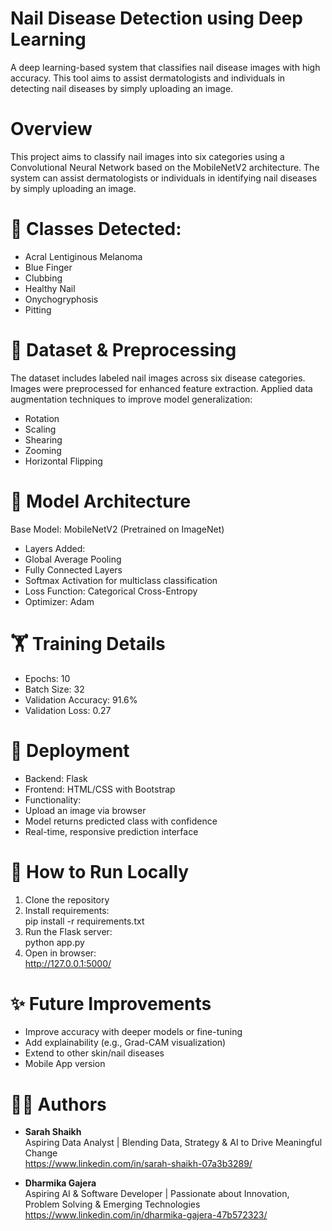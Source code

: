 # Nail Disease Detection using Deep Learning
A deep learning-based system that classifies nail disease images with high accuracy. This tool aims to assist dermatologists and individuals in detecting nail diseases by simply uploading an image.

# Overview
This project aims to classify nail images into six categories using a Convolutional Neural Network based on the MobileNetV2 architecture. The system can assist dermatologists or individuals in identifying nail diseases by simply uploading an image.

# 🔬 Classes Detected:
- Acral Lentiginous Melanoma
- Blue Finger
- Clubbing
- Healthy Nail
- Onychogryphosis
- Pitting

# 📂 Dataset & Preprocessing
The dataset includes labeled nail images across six disease categories.
Images were preprocessed for enhanced feature extraction.
Applied data augmentation techniques to improve model generalization:

- Rotation
- Scaling
- Shearing
- Zooming
- Horizontal Flipping

# 🧠 Model Architecture
Base Model: MobileNetV2 (Pretrained on ImageNet)
- Layers Added:
- Global Average Pooling
- Fully Connected Layers
- Softmax Activation for multiclass classification
- Loss Function: Categorical Cross-Entropy
- Optimizer: Adam

# 🏋️ Training Details
- Epochs: 10
- Batch Size: 32
- Validation Accuracy: 91.6%
- Validation Loss: 0.27

# 🚀 Deployment
- Backend: Flask
- Frontend: HTML/CSS with Bootstrap
- Functionality:
- Upload an image via browser
- Model returns predicted class with confidence
- Real-time, responsive prediction interface

# 🧪 How to Run Locally
1. Clone the repository
2. Install requirements: <br>
pip install -r requirements.txt
3. Run the Flask server: <br>
python app.py
4. Open in browser: <br>
http://127.0.0.1:5000/

# ✨ Future Improvements
- Improve accuracy with deeper models or fine-tuning
- Add explainability (e.g., Grad-CAM visualization)
- Extend to other skin/nail diseases
- Mobile App version

# 🧑‍💻 Authors
- **Sarah Shaikh** <br>
Aspiring Data Analyst | Blending Data, Strategy & AI to Drive Meaningful Change <br>
https://www.linkedin.com/in/sarah-shaikh-07a3b3289/ <br>

- **Dharmika Gajera** <br>
Aspiring AI & Software Developer | Passionate about Innovation, Problem Solving & Emerging Technologies <br>
https://www.linkedin.com/in/dharmika-gajera-47b572323/ <br>






  

